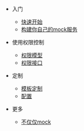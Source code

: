 * 入门

  * [快速开始](quickstart.md)
  * [构建你自己的mock服务](buildmock.md)

* 使用权限控制
  
  * [权限模型](permission.md)
  * [权限接口](permissionapi.md)

* 定制
  * [模板定制](template.md)
  * [配置](configuration.md)

* 更多
  
  * [不仅仅mock](notonlymock.md)